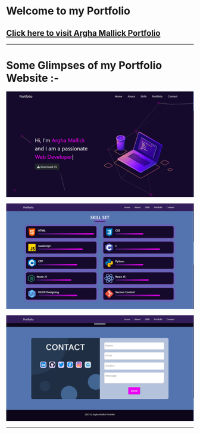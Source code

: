 # Welcome to my Portfolio
## [Click here to visit Argha Mallick Portfolio](https://iamarghamallick.github.io/portfolio/)
---
# Some Glimpses of my Portfolio Website :-

![Screenstot1](assets/ss/ss1.png)

![Screenstot2](assets/ss/ss2.png)

![Screenstot3](assets/ss/ss3.png)

---